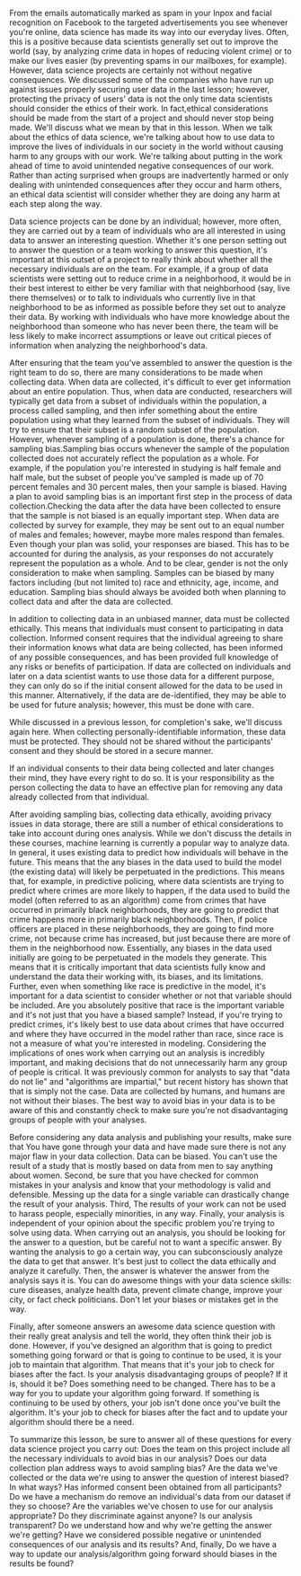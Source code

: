 From the emails automatically marked as spam in your Inpox and facial recognition on Facebook to the targeted advertisements you see whenever you're online, data science has made its way into our everyday lives. Often, this is a positive because data scientists generally set out to improve the world (say, by analyzing crime data in hopes of reducing violent crime) or to make our lives easier (by preventing spams in our mailboxes, for example). However, data science projects are certainly not without negative consequences. We discussed some of the companies who have run up against issues properly securing user data in the last lesson; however, protecting the privacy of users' data is not the only time data scientists should consider the ethics of their work. In fact,ethical considerations should be made from the start of a project and should never stop being made. We'll discuss what we mean by that in this lesson. When we talk about the ethics of data science, we're talking about how to use data to improve the lives of individuals in our society in the world without causing harm to any groups with our work. We're talking about putting in the work ahead of time to avoid unintended negative consequences of our work. Rather than acting surprised when groups are inadvertently harmed or only dealing with unintended consequences after they occur and harm others, an ethical data scientist will consider whether they are doing any harm at each step along the way. 

Data science projects can be done by an individual; however, more often, they are carried out by a team of individuals who are all interested in using data to answer an interesting question. Whether it's one person setting out to answer the question or a team working to answer this question, it's important at this outset of a project to really think about whether all the necessary individuals are on the team. For example, if a group of data scientists were setting out to reduce crime in a neighborhood, it would be in their best interest to either be very familiar with that neighborhood (say, live there themselves) or to talk to individuals who currently live in that neighborhood to be as informed as possible before they set out to analyze their data. By working with individuals who have more knowledge about the neighborhood than someone who has never been there, the team will be less likely to make incorrect assumptions or leave out critical pieces of information when analyzing the neighborhood's data.

After ensuring that the team you've assembled to answer the question is the right team to do so, there are many considerations to be made when collecting data. When data are collected, it's difficult to ever get information about an entire population. Thus, when data are conducted, researchers will typically get data from a subset of individuals within the population, a process called sampling, and then infer something about the entire population using what they learned from the subset of individuals. They will try to ensure that their subset is a random subset of the population. However, whenever sampling of a population is done, there's a chance for sampling bias.Sampling bias occurs whenever the sample of the population collected does not accurately reflect the population as a whole. For example, if the population you're interested in studying is half female and half male, but the subset of people you've sampled is made up of 70 percent females and 30 percent males, then your sample is biased. Having a plan to avoid sampling bias is an important first step in the process of data collection.Checking the data after the data have been collected to ensure that the sample is not biased is an equally important step. When data are collected by survey for example, they may be sent out to an equal number of males and females; however, maybe more males respond than females. Even though your plan was solid, your responses are biased. This has to be accounted for during the analysis, as your responses do not accurately represent the population as a whole. And to be clear, gender is not the only consideration to make when sampling. Samples can be biased by many factors including (but not limited to) race and ethnicity, age, income, and education. Sampling bias should always be avoided both when planning to collect data and after the data are collected.

In addition to collecting data in an unbiased manner, data must be collected ethically. This means that individuals must consent to participating in data collection. Informed consent requires that the individual agreeing to share their information knows what data are being collected, has been informed of any possible consequences, and has been provided full knowledge of any risks or benefits of participation. If data are collected on individuals and later on a data scientist wants to use those data for a different purpose, they can only do so if the initial consent allowed for the data to be used in this manner. Alternatively, if the data are de-identified, they may be able to be used for future analysis; however, this must be done with care.

While discussed in a previous lesson, for completion's sake, we'll discuss again here. When collecting personally-identifiable information, these data must be protected. They should not be shared without the participants' consent and they should be stored in a secure manner.

If an individual consents to their data being collected and later changes their mind, they have every right to do so. It is your responsibility as the person collecting the data to have an effective plan for removing any data already collected from that individual.

After avoiding sampling bias, collecting data ethically, avoiding privacy issues in data storage, there are still a number of ethical considerations to take into account during ones analysis. While we don't discuss the details in these courses, machine learning is currently a popular way to analyze data. In general, it uses existing data to predict how individuals will behave in the future. This means that the any biases in the data used to build the model (the existing data) will likely be perpetuated in the predictions. This means that, for example, in predictive policing, where data scientists are trying to predict where crimes are more likely to happen, if the data used to build the model (often referred to as an algorithm) come from crimes that have occurred in primarily black neighborhoods, they are going to predict that crime happens more in primarily black neighborhoods. Then, if police officers are placed in these neighborhoods, they are going to find more crime, not because crime has increased, but just because there are more of them in the neighborhood now. Essentially, any biases in the data used initially are going to be perpetuated in the models they generate. This means that it is critically important that data scientists fully know and understand the data their working with, its biases, and its limitations. Further, even when something like race is predictive in the model, it's important for a data scientist to consider whether or not that variable should be included. Are you absolutely positive that race is the important variable and it's not just that you have a biased sample? Instead, if you're trying to predict crimes, it's likely best to use data about crimes that have occurred and where they have occurred in the model rather than race, since race is not a measure of what you're interested in modeling. Considering the implications of ones work when carrying out an analysis is incredibly important, and making decisions that do not unnecessarily harm any group of people is critical. It was previously common for analysts to say that "data do not lie" and "algorithms are impartial," but recent history has shown that that is simply not the case. Data are collected by humans, and humans are not without their biases. The best way to avoid bias in your data is to be aware of this and constantly check to make sure you're not disadvantaging groups of people with your analyses.

Before considering any data analysis and publishing your results, make sure that You have gone through your data and have made sure there is not any major flaw in your data collection. Data can be biased. You can't use the result of a study that is mostly based on data from men to say anything about women. Second, be sure that you have checked for common mistakes in your analysis and know that your methodology is valid and defensible. Messing up the data for a single variable can drastically change the result of your analysis. Third, The results of your work can not be used to harass people, especially minorities, in any way. Finally, your analysis is independent of your opinion about the specific problem you're trying to solve using data. When carrying out an analysis, you should be looking for the answer to a question, but be careful not to want a specific answer. By wanting the analysis to go a certain way, you can subconsciously analyze the data to get that answer. It's best just to collect the data ethically and analyze it carefully. Then, the answer is whatever the answer from the analysis says it is. You can do awesome things with your data science skills: cure diseases, analyze health data, prevent climate change, improve your city, or fact check politicians. Don't let your biases or mistakes get in the way.

Finally, after someone answers an awesome data science question with their really great analysis and tell the world, they often think their job is done. However, if you've designed an algorithm that is going to predict something going forward or that is going to continue to be used, it is your job to maintain that algorithm. That means that it's your job to check for biases after the fact. Is your analysis disadvantaging groups of people? If it is, should it be? Does something need to be changed. There has to be a way for you to update your algorithm going forward. If something is continuing to be used by others, your job isn't done once you've built the algorithm. It's your job to check for biases after the fact and to update your algorithm should there be a need.

To summarize this lesson, be sure to answer all of these questions for every data science project you carry out: Does the team on this project include all the necessary individuals to avoid bias in our analysis? Does our data collection plan address ways to avoid sampling bias? Are the data we've collected or the data we're using to answer the question of interest biased? In what ways? Has informed consent been obtained from all participants? Do we have a mechanism do remove an individual's data from our dataset if they so choose? Are the variables we've chosen to use for our analysis appropriate? Do they discriminate against anyone? Is our analysis transparent? Do we understand how and why we're getting the answer we're getting? Have we considered possible negative or unintended consequences of our analysis and its results? And, finally, Do we have a way to update our analysis/algorithm going forward should biases in the results be found?